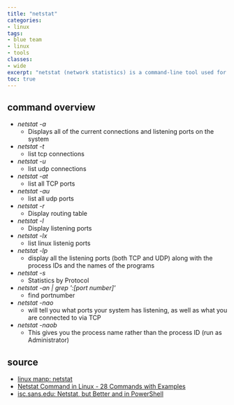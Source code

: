 ```yaml
---
title: "netstat"
categories: 
- linux
tags:
- blue team
- linux
- tools
classes: 
- wide
excerpt: "netstat (network statistics) is a command-line tool used for various network-related diagnostics and analysis."
toc: true
--- 
```


## command overview

* *netstat -a*
  * Displays all of the current connections and listening ports on the system
* *netstat -t*
  * list tcp connections
* *netstat -u*
  * list udp connections
* *netstat -at*
  * list all TCP ports
* *netstat -au*
  * list all udp ports
* *netstat -r*
  * Display routing table
* *netstat -l*
  * Display listening ports
* *netstat -lx*
  * list linux listenig ports
* *netstat -lp*
  * display all the listening ports (both TCP and UDP) along with the process IDs and the names of the programs
* *netstat -s*
  * Statistics by Protocol
* *netstat -an | grep ':[port number]'*
  * find portnumber
* *netstat -nao*
  * will tell you what ports your system has listening, as well as what you are connected to via TCP
* *netstat -naob*
  * This gives you the process name rather than the process ID (run as Administrator)

## source

* [linux manp: netstat][def]
* [Netstat Command in Linux - 28 Commands with Examples][def1]
* [isc.sans.edu: Netstat, but Better and in PowerShell][def2]

[def]: https://linux.die.net/man/8/netstat
[def1]: https://phoenixnap.com/kb/netstat-command
[def2]: https://isc.sans.edu/diary/Netstat%2C%20but%20Better%20and%20in%20PowerShell/30532